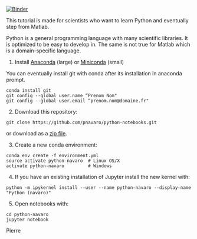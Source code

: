 [![Binder](https://mybinder.org/badge.svg)](https://mybinder.org/v2/gh/pnavaro/python-notebooks/master)

This tutorial is made for scientists who want to learn Python and eventually step from Matlab.

Python is a general programming language with many scientific libraries. 
It is optimized to be easy to develop in. The same is not true for Matlab which is 
a domain-specific language.

1. Install [Anaconda](https://www.anaconda.com/downloads) (large) or [Miniconda](https://conda.io/miniconda.html) (small)

You can eventually install git with conda after its installation in anaconda prompt.
```
conda install git
git config --global user.name “Prenom Nom"
git config --global user.email “prenom.nom@domaine.fr"
```

2.  Download this repository:

```
git clone https://github.com/pnavaro/python-notebooks.git
```

or download as a [zip file](https://github.com/pnavaro/python-notebooks/archive/master.zip).
    
3. Create a new conda environment:

```
conda env create -f environment.yml
source activate python-navaro  # Linux OS/X
activate python-navaro         # Windows
```

4. If you have an existing installation of Jupyter install the new kernel with:

```
python -m ipykernel install --user --name python-navaro --display-name "Python (navaro)"
```

5. Open notebooks with:

```
cd python-navaro
jupyter notebook
```

Pierre
